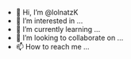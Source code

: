 - 👋 Hi, I’m @lolnatzK
- 👀 I’m interested in ...
- 🌱 I’m currently learning ...
- 💞️ I’m looking to collaborate on ...
- 📫 How to reach me ...

<!---
lolnatzK/lolnatzK is a ✨ special ✨ repository because its `README.md` (this file) appears on your GitHub profile.
You can click the Preview link to take a look at your changes.
--->
